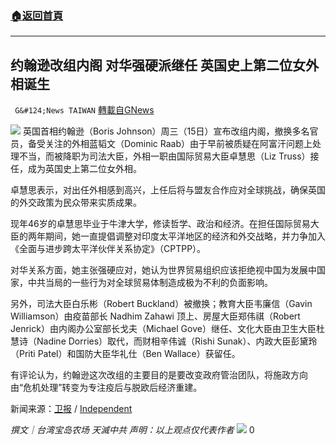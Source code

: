 ###  [:house:返回首頁](https://github.com/ourhimalayas/txt)
---


## 约翰逊改组内阁 对华强硬派继任 英国史上第二位女外相诞生
` G&#124;News TAIWAN` [轉載自GNews](https://gnews.org/zh-hans/1536073/)

![](https://assets.gnews.org/wp-content/uploads/2021/09/E-vlEV9WQAMiyKU.png)
英国首相约翰逊（Boris Johnson）周三（15日）宣布改组内阁，撤换多名官员，备受关注的外相蓝韬文（Dominic Raab）由于早前被质疑在阿富汗问题上处理不当，而被降职为司法大臣，外相一职由国际贸易大臣卓慧思（Liz Truss）接任，成为英国史上第二位女外相。

卓慧思表示，对出任外相感到高兴，上任后将与盟友合作应对全球挑战，确保英国的外交政策为民众带来实质成果。

现年46岁的卓慧思毕业于牛津大学，修读哲学、政治和经济。在担任国际贸易大臣的两年期间，她一直提倡调整对印度太平洋地区的经济和外交战略，并力争加入《全面与进步跨太平洋伙伴关系协定》（CPTPP）。

对华关系方面，她主张强硬应对，她认为世界贸易组织应该拒绝视中国为发展中国家，中共当局的一些行为对全球贸易体制造成极为不利的负面影响。

另外，司法大臣白乐彬（Robert Buckland）被撤换；教育大臣韦廉信（Gavin Williamson）由疫苗部长 Nadhim Zahawi 顶上、房屋大臣郑伟祺（Robert Jenrick）由内阁办公室部长戈夫（Michael Gove）继任、文化大臣由卫生大臣杜慧诗（Nadine Dorries）取代，而财相辛伟诚（Rishi Sunak）、内政大臣彭黛玲（Priti Patel）和国防大臣华礼仕（Ben Wallace）获留任。

有评论认为，约翰逊这次改组的主要目的是要改变政府管治团队，将施政方向由“危机处理”转变为专注疫后与脱欧后经济重建。

新闻来源：[卫报](https://www.theguardian.com/politics/2021/sep/15/patel-raab-and-williamson-tipped-to-be-moved-in-imminent-cabinet-reshuffle) / [Independent](https://www.independent.co.uk/news/uk/politics/dominic-raab-justice-secretary-reshuffle-b1920719.html)

*撰文｜台湾宝岛农场 天滅中共
声明：以上观点仅代表作者*
![](https://assets.gnews.org/wp-content/uploads/2021/08/c9930e2158cc3d3f.jpg)
0
